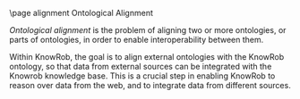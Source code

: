 \page alignment Ontological Alignment

*Ontological alignment* is
the problem of aligning two or more ontologies,
or parts of ontologies, in order to enable interoperability between them.

Within KnowRob, the goal is to align external ontologies with the KnowRob ontology,
so that data from external sources can be integrated with the Knowrob knowledge base.
This is a crucial step in enabling KnowRob to reason over data from the web, and to integrate data from different sources.
